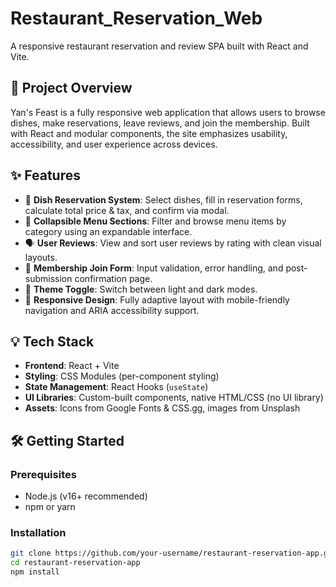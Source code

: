 # Restaurant_Reservation_Web
A responsive restaurant reservation and review SPA built with React and Vite.

## 📌 Project Overview
Yan's Feast is a fully responsive web application that allows users to browse dishes, make reservations, leave reviews, and join the membership. Built with React and modular components, the site emphasizes usability, accessibility, and user experience across devices.

## ✨ Features
- 🧾 **Dish Reservation System**: Select dishes, fill in reservation forms, calculate total price & tax, and confirm via modal.
- 📂 **Collapsible Menu Sections**: Filter and browse menu items by category using an expandable interface.
- 🗣️ **User Reviews**: View and sort user reviews by rating with clean visual layouts.
- 📝 **Membership Join Form**: Input validation, error handling, and post-submission confirmation page.
- 🎨 **Theme Toggle**: Switch between light and dark modes.
- 📱 **Responsive Design**: Fully adaptive layout with mobile-friendly navigation and ARIA accessibility support.

## 💡 Tech Stack
- **Frontend**: React + Vite
- **Styling**: CSS Modules (per-component styling)
- **State Management**: React Hooks (`useState`)
- **UI Libraries**: Custom-built components, native HTML/CSS (no UI library)
- **Assets**: Icons from Google Fonts & CSS.gg, images from Unsplash

## 🛠️ Getting Started

### Prerequisites
- Node.js (v16+ recommended)
- npm or yarn

### Installation
```bash
git clone https://github.com/your-username/restaurant-reservation-app.git
cd restaurant-reservation-app
npm install

